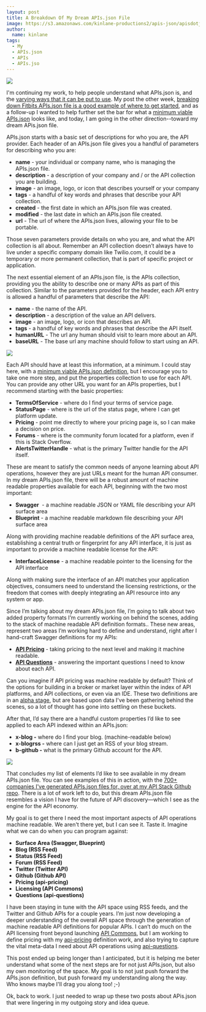 ```yaml
---
layout: post
title: A Breakdown Of My Dream APIs.json File
image: https://s3.amazonaws.com/kinlane-productions2/apis-json/apisdotjson.png
author:
  name: kinlane
tags:
  - My
  - APIs.json
  - APIs
  - APIs.jso
---
```

[![](https://s3.amazonaws.com/kinlane-productions2/apis-json/apisdotjson.png)](http://apisjson.org)

I'm continuing my work, to help people understand what APIs.json is, and the [varying ways that it can be put to use](http://apievangelist.com/2015/03/06/three-ways-i-am-putting-apisjson-to-work/). My post the other week, [breaking down Fitbits APIs.json file is a good example of where to get started](http://apievangelist.com/2015/01/31/breaking-down-the-fitbit-apisjson-file/), and as a follow-up I wanted to help further set the bar for what a [minimum viable APIs.json](http://apievangelist.com/2015/02/08/a-minimum-viable-apisjson-file-for-your-apis/) looks like, and today, I am going in the other direction--toward my dream APis.json file.

APIs.json starts with a basic set of descriptions for who you are, the API provider. Each header of an APIs.json file gives you a handful of parameters for describing who you are:

*   **name** - your individual or company name, who is managing the APIs.json file.
*   **description** - a description of your company and / or the API collection you are building.
*   **image** - an image, logo, or icon that describes yourself or your company
*   **tags** - a handful of key words and phrases that describe your API collection.
*   **created** - the first date in which an APIs.json file was created.
*   **modified** - the last date in which an APIs.json file created.
*   **url** - The url of where the APIs.json lives, allowing your file to be portable.

Those seven parameters provide details on who you are, and what the API collection is all about. Remember an API collection doesn’t always have to live under a specific company domain like Twilio.com, it could be a temporary or more permanent collection, that is part of specific project or application.

The next essential element of an APIs.json file, is the APIs collection, providing you the ability to describe one or many APIs as part of this collection. Similar to the parameters provided for the header, each API entry is allowed a handful of parameters that describe the API:

*   **name** - the name of the API.
*   **description** - a description of the value an API delivers.
*   **image** - an image, logo, or icon that describes an API.
*   **tags** - a handful of key words and phrases that describe the API itself.
*   **humanURL** - The url any human should visit to learn more about an API.
*   **baseURL** - The base url any machine should follow to start using an API.

[![](https://s3.amazonaws.com/kinlane-productions2/bw-icons/bw-gears-soft-round.png)](http://apisjson.org)

Each API should have at least this information, at a minimum. I could stay here, with a [minimum viable APIs.json definition](http://apievangelist.com/2015/02/08/a-minimum-viable-apisjson-file-for-your-apis/), but I encourage you to take one more step, and put the properties collection to use for each API. You can provide any other URL you want for an APIs properties, but I recommend starting with the basic properties:

*   **TermsOfService** - where do I find your terms of service page.
*   **StatusPage** - where is the url of the status page, where I can get platform update.
*   **Pricing** - point me directly to where your pricing page is, so I can make a decision on price.
*   **Forums** - where is the community forum located for a platform, even if this is Stack Overflow.
*   **AlertsTwitterHandle** - what is the primary Twitter handle for the API itself.

These are meant to satisfy the common needs of anyone learning about API operations, however they are just URLs meant for the human API consumer. In my dream APIs.json file, there will be a robust amount of machine readable properties available for each API, beginning with the two most important:

*   **Swagger**  - a machine readable JSON or YAML file describing your API surface area
*   **Blueprint** - a machine readable markdown file describing your API surface area

Along with providing machine readable definitions of the API surface area, establishing a central truth or fingerprint for any API interface, it is just as important to provide a machine readable license for the API:

*   **InterfaceLicense** - a machine readable pointer to the licensing for the API interface

Along with making sure the interface of an API matches your application objectives, consumers need to understand the licensing restrictions, or the freedom that comes with deeply integrating an API resource into any system or app.

Since I’m talking about my dream APIs.json file, I’m going to talk about two added property formats I’m currently working on behind the scenes, adding to the stack of machine readable API definition formats.. These new areas, represent two areas I’m working hard to define and understand, right after I hand-craft Swagger definitions for my APIs:

*   **[API Pricing](http://api-pricing.apievangelist.com/)** - taking pricing to the next level and making it machine readable.
*   **[API Questions](http://api-qa.apievangelist.com/)** \- answering the important questions I need to know about each API.

Can you imagine if API pricing was machine readable by default? Think of the options for building in a broker or market layer within the index of API platforms, and API collections, or even via an IDE. These two definitions are in an [alpha stage](http://alpha.apievangelist.com), but are based upon data I've been gathering behind the scenes, so a lot of thought has gone into settling on these buckets.

After that, I’d say there are a handful custom properties I’d like to see applied to each API indexed within an APIs.json:

*   **x-blog -** where do I find your blog. (machine-readable below)
*   **x-blogrss -** where can I just get an RSS of your blog stream.
*   **b-github -** what is the primary Github account for the API.

[![](https://s3.amazonaws.com/kinlane-productions2/bw-icons/bw-circuit-paths.png)](http://apisjson.org)

That concludes my list of elements I’d like to see available in my dream APIs.json file. You can see examples of this in action, with the [700+ companies I've generated APIs.json files for, over at my API Stack Github repo](https://github.com/kinlane/api-stack/tree/gh-pages/data). There is a lot of work left to do, but this dream APIs.json file resembles a vision I have for the future of API discovery—which I see as the engine for the API economy.

My goal is to get there I need the most important aspects of API operations machine readable. We aren't there yet, but I can see it. Taste it. Imagine what we can do when you can program against:

*   **Surface Area (Swagger, Blueprint)**
*   **Blog (RSS Feed)**
*   **Status (RSS Feed)**
*   **Forum (RSS Feed)**
*   **Twitter (Twitter API)**
*   **Github (Github API)**
*   **Pricing (api-pricing)**
*   **Licensing (API Commons)**
*   **Questions (api-questions)**

I have been staying in tune with the API space using RSS feeds, and the Twitter and Github APIs for a couple years. I’m just now developing a deeper understanding of the overall API space through the generation of machine readable API definitions for popular APIs. I can’t do much on the API licensing front beyond launching [API Commons](http://apicommons.org), but I am working to define pricing with my [api-pricing](http://api-pricing.apievangelist.com) definition work, and also trying to capture the vital meta-data I need about API operations using [api-questions](http://api-qa.apievangelist.com).

This post ended up being longer than I anticipated, but it is helping me beter understand what some of the next steps are for not just APIs.json, but also my own monitoring of the space. My goal is to not just push forward the APIs.json definition, but push forward my understanding along the way. Who knows maybe I'll drag you along too! ;-)

Ok, back to work. I just needed to wrap up these two posts about APis.json that were lingering in my outgoing story and idea queue.